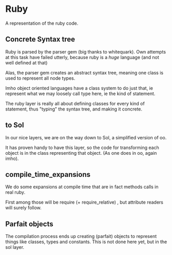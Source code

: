 # Ruby

A representation of the ruby code.

## Concrete Syntax tree

Ruby is parsed by the parser gem (big thanks to whitequark). Own attempts at
this task have failed utterly, because ruby is a _huge_ language (and not well
defined at that)

Alas, the parser gem creates an abstract syntax tree, meaning one class is used
to represent all node types.

Imho object oriented languages have a class system to do just that, ie represent
what we may loosely call type here, ie the kind of statement.

The ruby layer is really all about defining classes for every kind of statement,
thus "typing" the syntax tree, and making it concrete.

## to Sol

In our nice layers, we are on the way down to Sol, a simplified version of oo.

It has proven handy to have this layer, so the code for transforming each object
is in the class representing that object. (As one does in oo, again imho).

## compile_time_expansions

We do some expansions at compile time that are in fact methods calls in real ruby.

First among those will be require (+ require_relative) , but attribute readers
will surely follow.

## Parfait objects

The compilation process ends up creating (parfait) objects to represent
things like classes, types and constants. This is not done here yet, but in
the sol layer.
